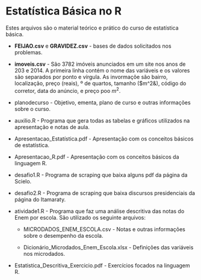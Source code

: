 # Estatística Básica no R

Estes arquivos são o material teórico e prático do curso de estatística básica.

+ **FEIJAO.csv** e **GRAVIDEZ.csv** - bases de dados solicitados nos problemas.

+ **imoveis.csv** - São 3782 imóveis anunciados em um site nos anos de 203 e 2014. A primeira linha contém o nome das variáveis e os valores são separados por ponto e vírgula. As invormaçõe são bairro, localização, preço (reais), º de quartos, tamanho ($m^2&), código do corretor, data do anúncio, e preço poo $m^2$.

+ planodecurso - Objetivo, ementa, plano de curso e outras informações sobre o curso.

+ auxilio.R - Programa que gera todas as tabelas e gráficos utilizados na apresentação e notas de aula.

+ Apresentacao_Estatística.pdf - Apresentação com os conceitos básicos de estatística.

+ Apresentacao_R.pdf - Apresentação com os conceitos básicos da linguagem R.

+ desafio1.R - Programa de scraping que baixa alguns pdf da página da Scielo.

+ desafio2.R - Programa de scraping que baixa discursos presidenciais da página do Itamaraty.

+ atividade1.R - Programa que faz uma análise descritiva das notas do Enem por escola. 
  São utilizado os seguinte arquivos:
  
  + MICRODADOS_ENEM_ESCOLA.csv - Notas e outras informações sobre o desempenho da escola.
   
  + Dicionário_Microdados_Enem_Escola.xlsx - Definições das variáveis nos microdados.
  
+ Estatistica_Descritiva_Exercicio.pdf - Exercícios focados na linguagem R.

